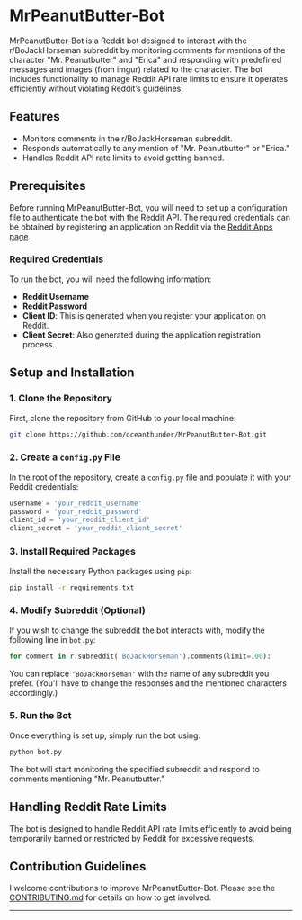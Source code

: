 # MrPeanutButter-Bot

MrPeanutButter-Bot is a Reddit bot designed to interact with the r/BoJackHorseman subreddit by monitoring comments for mentions of the character "Mr. Peanutbutter" and "Erica" and responding with predefined messages and images (from imgur) related to the character. The bot includes functionality to manage Reddit API rate limits to ensure it operates efficiently without violating Reddit’s guidelines.

## Features

- Monitors comments in the r/BoJackHorseman subreddit.
- Responds automatically to any mention of "Mr. Peanutbutter" or "Erica."
- Handles Reddit API rate limits to avoid getting banned.

## Prerequisites

Before running MrPeanutButter-Bot, you will need to set up a configuration file to authenticate the bot with the Reddit API. The required credentials can be obtained by registering an application on Reddit via the [Reddit Apps page](https://www.reddit.com/prefs/apps).

### Required Credentials

To run the bot, you will need the following information:

- **Reddit Username**
- **Reddit Password**
- **Client ID**: This is generated when you register your application on Reddit.
- **Client Secret**: Also generated during the application registration process.

## Setup and Installation

### 1. Clone the Repository
First, clone the repository from GitHub to your local machine:
```bash
git clone https://github.com/oceanthunder/MrPeanutButter-Bot.git
```

### 2. Create a `config.py` File
In the root of the repository, create a `config.py` file and populate it with your Reddit credentials:
```python
username = 'your_reddit_username'
password = 'your_reddit_password'
client_id = 'your_reddit_client_id'
client_secret = 'your_reddit_client_secret'
```

### 3. Install Required Packages
Install the necessary Python packages using `pip`:
```bash
pip install -r requirements.txt
```

### 4. Modify Subreddit (Optional)
If you wish to change the subreddit the bot interacts with, modify the following line in `bot.py`:
```python
for comment in r.subreddit('BoJackHorseman').comments(limit=100):
```
You can replace `'BoJackHorseman'` with the name of any subreddit you prefer.
(You'll have to change the responses and the mentioned characters accordingly.)

### 5. Run the Bot
Once everything is set up, simply run the bot using:
```bash
python bot.py
```

The bot will start monitoring the specified subreddit and respond to comments mentioning "Mr. Peanutbutter."

## Handling Reddit Rate Limits

The bot is designed to handle Reddit API rate limits efficiently to avoid being temporarily banned or restricted by Reddit for excessive requests.

## Contribution Guidelines

I welcome contributions to improve MrPeanutButter-Bot. Please see the [CONTRIBUTING.md](CONTRIBUTING.md) for details on how to get involved.

---
